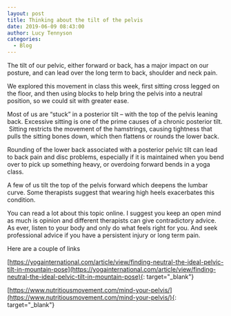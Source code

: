 ```yaml
---
layout: post
title: Thinking about the tilt of the pelvis
date: 2019-06-09 08:43:00
author: Lucy Tennyson
categories:
  - Blog
---
```


The tilt of our pelvic, either forward or back, has a major impact on our posture, and can lead over the long term to back, shoulder and neck pain.

We explored this movement in class this week, first sitting cross legged on the floor, and then using blocks to help bring the pelvis into a neutral position, so we could sit with greater ease.

Most of us are “stuck” in a posterior tilt – with the top of the pelvis leaning back. Excessive sitting is one of the prime causes of a chronic posterior tilt. &nbsp;Sitting restricts the movement of the hamstrings, causing tightness that pulls the sitting bones down, which then flattens or rounds the lower back.

Rounding of the lower back associated with a posterior pelvic tilt can lead to back pain and disc problems, especially if it is maintained when you bend over to pick up something heavy, or overdoing forward bends in a yoga class.

A few of us tilt the top of the pelvis forward which deepens the lumbar curve. Some therapists suggest that wearing high heels exacerbates this condition.

You can read a lot about this topic online. I suggest you keep an open mind as much is opinion and different therapists can give contradictory advice. As ever, listen to your body and only do what feels right for you. And seek professional advice if you have a persistent injury or long term pain.

Here are a couple of links &nbsp;

[https://yogainternational.com/article/view/finding-neutral-the-ideal-pelvic-tilt-in-mountain-pose](https://yogainternational.com/article/view/finding-neutral-the-ideal-pelvic-tilt-in-mountain-pose){: target="_blank"}

[https://www.nutritiousmovement.com/mind-your-pelvis/](https://www.nutritiousmovement.com/mind-your-pelvis/){: target="_blank"}